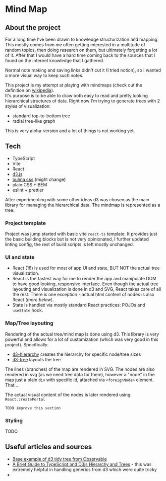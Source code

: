 # Mind Map

## About the project

For a long time I've been drawn to knowledge structurization and mapping. This mostly comes from me often getting interested in a multitude of random topics, then doing research on them, but ultimately forgetting a lot of it. After that I would have a hard time coming back to the sources that I found on the internet knowledge that I gathered.

Normal note making and saving links didn't cut it (I tried notion), so I wanted a more visual way to keep such notes.

This project is my attempt at playing with mindmaps (check out the definition on [wikipedia](https://en.wikipedia.org/wiki/Mind_map)).  
It's purpose is to be able to draw both easy to read and pretty looking hierarchical structures of data.
Right now I'm trying to generate trees with 2 styles of visualization:

- standard top-to-bottom tree
- radial tree-like graph

This is very alpha-version and a lot of things is not working yet.

## Tech

- TypeScript
- Vite
- React
- [d3.js](https://d3js.org/)
- [bulma css](https://bulma.io) (might change)
- plain CSS + BEM
- eslint + prettier

After experimenting with some other ideas d3 was chosen as the main library for managing the hierarchical data. The mindmap is represented as a tree.

### Project template

Project was jump started with basic vite `react-ts` template.
It provides just the basic building blocks but is not very opinionated, I further updated linting config, the rest of build scripts is left mostly unchanged.

### UI and state

- React (18) is used for most of app UI and state, BUT NOT the actual tree visualization.  
- React is the fastest way for me to render the app and manipulate DOM to have good looking, responsive interface.
Even though the actual tree layouting and visualization is done in d3 and SVG, React takes care of all the rest. There is one exception - actual html content of nodes is also React (_more below_).
- State is handled via mostly standard React practices: POJOs and `useState` hook.

### Map/Tree layouting

Rendering of the actual tree/mind map is done using d3. This library is very powerful and allows for a lot of customization (which was very good in this project).
Specifically:

- [d3-hierarchy](https://d3js.org/d3-hierarchy/hierarchy) creates the hierarchy for specific node/tree sizes
- [d3-tree](https://d3js.org/d3-hierarchy/tree) layouts the tree

The lines (branches) of the map are rendered in SVG. The nodes are also rendered in svg (as we need tree data for them), however a "node" in the map just a plain `div` with specific id, attached via `<foreignNode>` element. That...

The actual visual content of the nodes is later rendered using `React.createPortal`

`TODO improve this section`

### Styling

TODO

## Useful articles and sources

- [Base example of d3 tidy tree from Observable](https://observablehq.com/@d3/tree-component)
- [A Brief Guide to TypeScript and D3js Hierarchy and Trees](https://javascript.plainenglish.io/a-brief-guide-to-typescript-and-d3js-hierarchy-and-trees-f9bb45871d88) - this was extremely helpful in handling generics from d3 which were quite tricky
-
